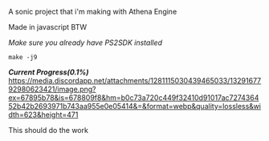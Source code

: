 A sonic project that i'm making with Athena Engine

Made in javascript BTW

*Make sure you already have PS2SDK installed*

``` 
make -j9
```

***Current Progress(0.1%)***
https://media.discordapp.net/attachments/1281115030439465033/1329167792980623421/image.png?ex=67895b78&is=678809f8&hm=b0c73a720c449f32410d91017ac727436452b42b2693971b743aa955e0e05414&=&format=webp&quality=lossless&width=623&height=471

This should do the work
